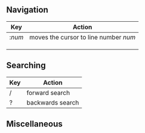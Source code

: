 ## Navigation
| Key | Action |
| --- | -------- |
| :_num_ | moves the cursor to line number _num_ |
|  |  |
|  |  |
|  |  |

## Searching
| Key | Action |
| --- | -------- |
| / | forward search |
| ? | backwards search |

## Miscellaneous
